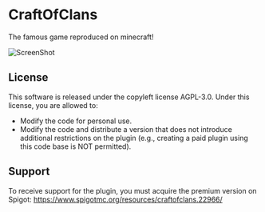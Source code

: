 # CraftOfClans
The famous game reproduced on minecraft!

![ScreenShot](http://i.imgur.com/1nKFo25.png)

## License
This software is released under the copyleft license AGPL-3.0.
Under this license, you are allowed to:
- Modify the code for personal use.
- Modify the code and distribute a version that does not introduce additional restrictions on the plugin (e.g., creating a paid plugin using this code base is NOT permitted).

## Support
To receive support for the plugin, you must acquire the premium version on Spigot:
https://www.spigotmc.org/resources/craftofclans.22966/
